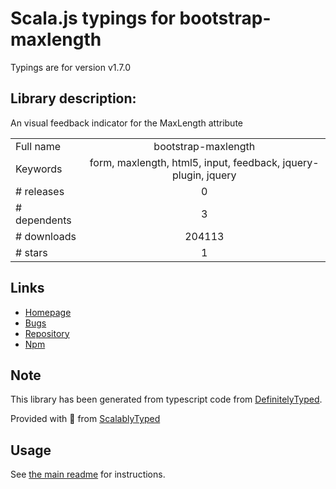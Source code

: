 
# Scala.js typings for bootstrap-maxlength

Typings are for version v1.7.0

## Library description:
An visual feedback indicator for the MaxLength attribute

|                    |                 |
| ------------------ | :-------------: |
| Full name          | bootstrap-maxlength |
| Keywords           | form, maxlength, html5, input, feedback, jquery-plugin, jquery |
| # releases         | 0 |
| # dependents       | 3 |
| # downloads        | 204113 |
| # stars            | 1 |

## Links
- [Homepage](https://github.com/mimo84/bootstrap-maxlength#readme)
- [Bugs](https://github.com/mimo84/bootstrap-maxlength/issues)
- [Repository](https://github.com/mimo84/bootstrap-maxlength)
- [Npm](https://www.npmjs.com/package/bootstrap-maxlength)
    


## Note
This library has been generated from typescript code from [DefinitelyTyped](https://definitelytyped.org).

Provided with :purple_heart: from [ScalablyTyped](https://github.com/oyvindberg/ScalablyTyped)

## Usage
See [the main readme](../../readme.md) for instructions.



